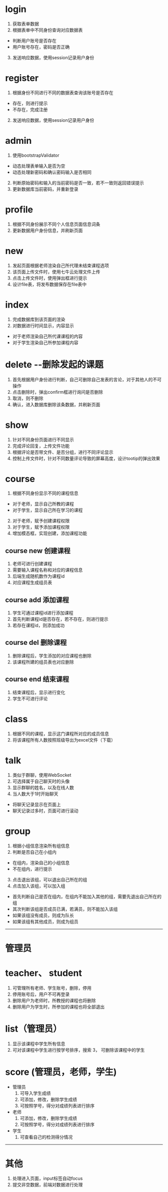 # login
1. 获取表单数据
2. 根据表单中不同身份查询对应数据表
  - 判断用户账号是否存在
  - 用户账号存在，密码是否正确
3. 发送响应数据，使用session记录用户身份

# register
1. 根据身份不同进行不同的数据表查询该账号是否存在
  - 存在，则进行提示
  - 不存在，完成注册
2. 发送响应数据，使用session记录用户身份

# admin
1. 使用bootstrapValidator
  - 动态处理表单输入是否为空
  - 动态处理新密码和确认密码输入是否相同
2. 判断原始密码和输入的当前密码是否一致，若不一致则返回错误提示
3. 更新数据库当前密码，并重新登录

# profile
1. 根据不同身份展示不同个人信息页面信息词条
2. 更新数据用户身份信息，并刷新页面

# new
1. 发起页面根据老师渲染自己所代理未结束课程选项
2. 该页面上传文件时，使用七牛云处理文件上传
3. 点击上传文件时，使用弹出框进行提示
4. 设计file表，将发布数据保存在file表中

# index
1. 完成数据库到该页面的渲染
2. 对数据进行时间显示，内容显示
- 对于老师渲染自己所代课课程的内容
- 对于学生渲染自己所参加课程内容

# delete --删除发起的课题
1. 首先根据用户身份进行判断，自己可删除自己发表的言论，对于其他人的不可操作
2. 点击删除时，弹出confirm框进行询问是否删除
3. 取消，则不删除
4. 确认，进入数据库删除该条数据，并刷新页面

# show
1. 针对不同身份页面进行不同显示
2. 完成评论回复，上传文件功能
3. 根据评论是否带文件、是否分组，进行不同评论显示
4. 控制上传文件时，针对不同数量评论导致的屏幕高度，设计tootip的弹出效果

# course
1. 根据不同身份显示不同的课程信息
  - 对于老师，显示自己所教的课程
  - 对于学生，显示自己所在学习的课程
2. 对于老师，赋予创建课程权限
3. 对于学生，赋予添加课程权限
4. 增加模态框，实现创建，添加课程功能

## course new 创建课程
1. 老师可进行创建课程
2. 需要输入课程名称和对应的课程信息
3. 后端生成随机数作为课程id
4. 对应课程生成组员表

## course add 添加课程
1. 学生可通过课程id进行添加课程
2. 首先判断课程id是否存在，若不存在，则进行提示
3. 若存在课程id，则添加成功

## course del 删除课程
1. 删除课程后，学生添加的对应课程也删除
2. 该课程所建的组员表也对应删除

## course end 结束课程
1. 结束课程后，显示进行变化
2. 学生不可进行评论

# class
1. 根据不同的课程，显示这门课程所对应的成员信息
2. 将该课程所有人数按照班级导出为excel文件（下载）

# talk
1. 类似于群聊，使用WebSocket
2. 可选择属于自己聊天时的头像
3. 显示群聊的姓名，以及在线人数
4. 当人数大于1时开始聊天
  - 将聊天记录显示在页面上
  - 聊天记录过多时，页面可进行滚动

# group
1. 根据小组信息渲染所有组信息
2. 判断是否自己在小组内
  - 在组内，渲染自己的小组信息
  - 不在组内，进行提示
3. 点击退出该组，可以退出自己所在的组
4. 点击加入该组，可以加入组
  - 首先判断自己是否在组内，在组内不能加入其他的组，需要先退出自己所在的组
  - 其次判断该组是否成员已满，若满员，则不能加入该组
  - 如果该组没有成员，则成为队长
  - 如果该组有其他成员，则成为组员

---
# 管理员

# teacher、 student
1. 可管理所有老师、学生账号，删除，停用
2. 停用账号后，用户不可再登录
3. 删除用户为老师时，所教授的课程也将删除
4. 删除用户为学生时，所参加的课程也将全部退出

# list（管理员）
1. 显示该课程中学生所有信息
2. 可对该课程中学生进行按学号排序，搜索
3， 可删除该课程中的学生

# score (管理员，老师，学生)
- 管理员
  1. 可导入学生成绩
  2. 可添加，修改，删除学生成绩
  3. 可按照学号，得分对成绩列表进行排序
- 老师
  1. 可添加，修改，删除学生成绩
  2. 可按照学号，得分对成绩列表进行排序
- 学生
  1. 可查看自己的检测得分情况

---

# 其他
1. 处理进入页面，input标签自动focus
2. 提交非空数据，前端对数据进行处理